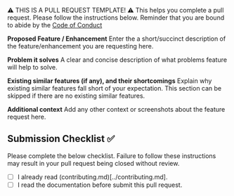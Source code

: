 ⚠️ THIS IS A PULL REQUEST TEMPLATE! ⚠️ This helps you complete a pull request. Please follow the instructions below. Reminder that you are bound to abide by the [Code of Conduct](../CODE_OF_CONDUCT.md)

**Proposed Feature / Enhancement**
Enter the a short/succinct description of the feature/enhancement you are requesting here.

**Problem it solves**
A clear and concise description of what problems feature will help to solve.

**Existing similar features (if any), and their shortcomings**
Explain why existing similar features fall short of your expectation.
This section can be skipped if there are no existing similar features.

**Additional context**
Add any other context or screenshots about the feature request here.

## Submission Checklist ✅
Please complete the below checklist. Failure to follow these instructions may result in your pull request being closed without review.

- [ ] I already read (contributing.md)[../contributing.md].
- [ ] I read the documentation before submit this pull request.